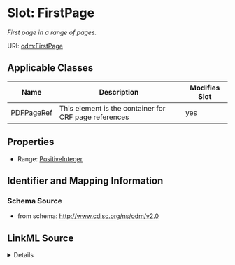 # Slot: FirstPage


_First page in a range of pages._



URI: [odm:FirstPage](http://www.cdisc.org/ns/odm/v2.0/FirstPage)



<!-- no inheritance hierarchy -->




## Applicable Classes

| Name | Description | Modifies Slot |
| --- | --- | --- |
[PDFPageRef](PDFPageRef.md) | This element is the container for CRF page references |  yes  |







## Properties

* Range: [PositiveInteger](PositiveInteger.md)





## Identifier and Mapping Information







### Schema Source


* from schema: http://www.cdisc.org/ns/odm/v2.0




## LinkML Source

<details>
```yaml
name: FirstPage
description: First page in a range of pages.
from_schema: http://www.cdisc.org/ns/odm/v2.0
rank: 1000
alias: FirstPage
domain_of:
- PDFPageRef
range: positiveInteger

```
</details>